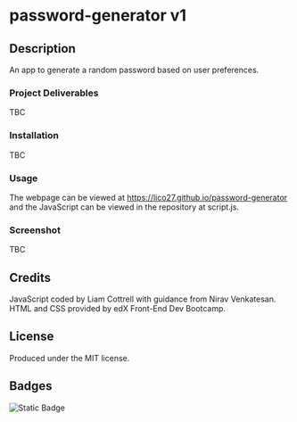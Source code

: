 # password-generator v1

## Description
An app to generate a random password based on user preferences.
### Project Deliverables
TBC

### Installation
TBC

### Usage
The webpage can be viewed at https://lico27.github.io/password-generator and the JavaScript can be viewed in the repository at script.js.

### Screenshot
TBC

## Credits
JavaScript coded by Liam Cottrell with guidance from Nirav Venkatesan. HTML and CSS provided by edX Front-End Dev Bootcamp. 

## License
Produced under the MIT license.

## Badges
![Static Badge](https://img.shields.io/badge/project-in_progress-blue)



